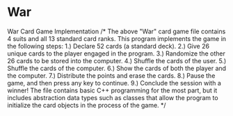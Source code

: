 # War
War Card Game Implementation
/*
The above "War" card game file contains 4 suits and all 13 standard card ranks. This program implements the game in the following steps:
1.) Declare 52 cards (a standard deck).
2.) Give 26 unique cards to the player engaged in the program.
3.) Randomize the other 26 cards to be stored into the computer.
4.) Shuffle the cards of the user.
5.) Shuffle the cards of the computer.
6.) Show the cards of both the player and the computer.
7.) Distribute the points and erase the cards.
8.) Pause the game, and then press any key to continue.
9.) Conclude the session with a winner!
The file contains basic C++ programming for the most part, but it includes abstraction data types such as classes that allow the program to initialize the card objects in the process of the game.
*/

